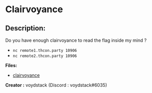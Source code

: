 
# Clairvoyance
## Description:
Do you have enough clairvoyance to read the flag inside my mind ?

- `nc remote1.thcon.party 10906`
- `nc remote2.thcon.party 10906`

**Files:**
- [clairvoyance](https://challenges.thcon.party/intro-voydstack-clairvoyance/clairvoyance)

**Creator :**
voydstack (Discord : voydstack#6035)

